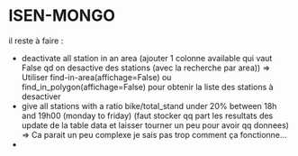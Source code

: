 # ISEN-MONGO

il reste à faire :
- deactivate all station in an area (ajouter 1 colonne available qui vaut False qd on desactive des stations (avec la recherche par area))
=> Utiliser find-in-area(affichage=False) ou find_in_polygon(affichage=False) pour obtenir la liste des stations à desactiver
- give all stations with a ratio bike/total_stand under 20% between 18h and 19h00 (monday to friday) (faut stocker qq part les resultats des update de la table data et laisser tourner un peu pour avoir qq donnees)
=> Ca parait un peu complexe je sais pas trop comment ça fonctionne...
- 
